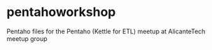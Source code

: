 # pentahoworkshop
Pentaho files for the Pentaho (Kettle for ETL) meetup at AlicanteTech meetup group
